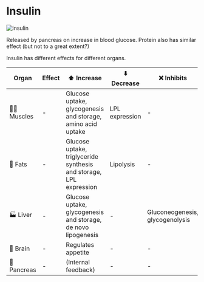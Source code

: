 # Insulin

![insulin](https://upload.wikimedia.org/wikipedia/commons/thumb/c/cd/Insulin_struct.png/500px-Insulin_struct.png)

Released by pancreas on increase in blood glucose. Protein also has similar effect (but not to a great extent?)

Insulin has different effects for different organs.

| Organ | Effect| ⬆️ Increase | ⬇️ Decrease | ❌ Inhibits |
|-------|-|----------|----------|----------|
| 💪🏼 Muscles |-| Glucose uptake, glycogenesis and storage, amino acid uptake | LPL expression |  - |
| 🍗 Fats | -|Glucose uptake, triglyceride synthesis and storage, LPL expression | Lipolysis | - |
| 🏭 Liver | -| Glucose uptake, glycogenesis and storage, de novo lipogenesis | - | Gluconeogenesis, glycogenolysis |
| 🧠 Brain | -| Regulates appetite | - | - |
| 🍠 Pancreas | -| (Internal feedback) | - | - |
